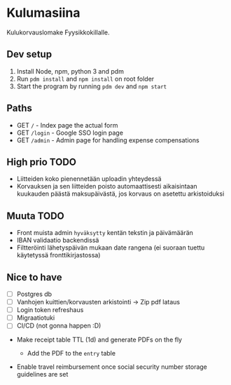 # Kulumasiina

Kulukorvauslomake Fyysikkokillalle.

## Dev setup
1. Install Node, npm, python 3 and pdm
2. Run `pdm install` and `npm install` on root folder
3. Start the program by running `pdm dev` and `npm start`

## Paths

- GET `/` - Index page the actual form
- GET `/login` - Google SSO login page
- GET `/admin` - Admin page for handling expense compensations


## High prio TODO
- Liitteiden koko pienennetään uploadin yhteydessä
- Korvauksen ja sen liitteiden poisto automaattisesti aikaisintaan kuukauden päästä maksupäivästä, jos korvaus on asetettu arkistoiduksi

## Muuta TODO
- Front muista admin `hyväksytty` kentän tekstin ja päivämäärän
- IBAN validaatio backendissä
- Filtteröinti lähetyspäivän mukaan date rangena (ei suoraan tuettu käytetyssä fronttikirjastossa)


## Nice to have
- [ ] Postgres db
- [ ] Vanhojen kuittien/korvausten arkistointi -> Zip pdf lataus
- [ ] Login token refreshaus
- [ ] Migraatiotuki
- [ ] CI/CD (not gonna happen :D)
- Make receipt table TTL (1d) and generate PDFs on the fly
  - Add the PDF to the `entry` table

- Enable travel reimbursement once social security number storage guidelines are set
